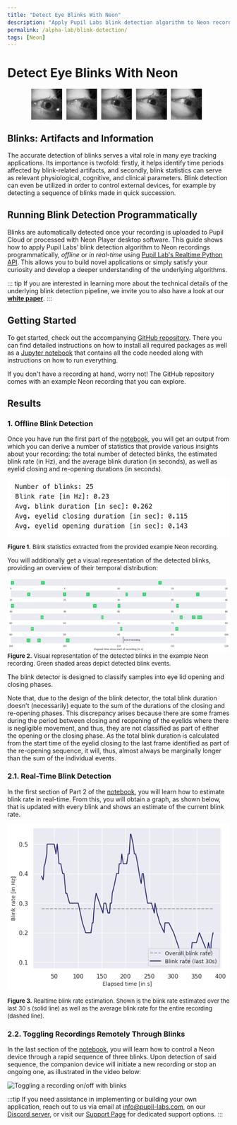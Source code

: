 ```yaml
---
title: "Detect Eye Blinks With Neon"
description: "Apply Pupil Labs blink detection algorithm to Neon recordings programmatically, offline or in real-time using Pupil Labs real-time Python API, to assess tiredness and cognitive load."
permalink: /alpha-lab/blink-detection/
tags: [Neon]
---
```


<script setup>
import TagLinks from '@components/TagLinks.vue'
</script>

# Detect Eye Blinks With Neon

<TagLinks :tags="$frontmatter.tags" />

<img src="./eye_blinks_anim.gif" alt="Eye blink animation" style="display: block; margin-left: auto; margin-right: auto;">

## Blinks: Artifacts and Information

The accurate detection of blinks serves a vital role in many eye tracking applications. Its importance is twofold: firstly, it helps identify time periods affected by blink-related artifacts, and secondly, blink statistics can serve as relevant physiological, cognitive, and clinical parameters. Blink detection can even be utilized in order to control external devices, for example by detecting a sequence of blinks made in quick succession.

## Running Blink Detection Programmatically

Blinks are automatically detected once your recording is uploaded to Pupil Cloud or processed with Neon Player desktop software. This guide shows how to apply Pupil Labs' blink detection algorithm to Neon recordings programmatically, *offline* or *in real-time* using [Pupil Lab's Realtime Python API](https://docs.pupil-labs.com/neon/real-time-api/). This allows you to build novel applications or simply satisfy your curiosity and develop a deeper understanding of the underlying algorithms.

::: tip
If you are interested in learning more about the technical details of the underlying blink detection pipeline, we invite you to also have a look at our [**white paper**](https://assets.pupil-labs.com/pdf/Pupil_Labs_Blink_Detector.pdf).
:::

## Getting Started

To get started, check out the accompanying [GitHub repository](https://github.com/pupil-labs/real-time-blink-detection). There you can find detailed instructions on how to install all required packages as well as a [Jupyter notebook](https://github.com/pupil-labs/real-time-blink-detection/blob/main/blink_detection.ipynb) that contains all the code needed along with instructions on how to run everything.

If you don't have a recording at hand, worry not! The GitHub repository comes with an example Neon recording that you can explore.

## Results

### 1. Offline Blink Detection

Once you have run the first part of the [notebook](https://github.com/pupil-labs/real-time-blink-detection/blob/main/blink_detection.ipynb), you will get an output from which you can derive a number of statistics that provide various insights about your recording: the total number of detected blinks, the estimated blink rate (in Hz), and the average blink duration (in seconds), as well as eyelid closing and re-opening durations (in seconds).

<img src="./eye_blinks_statistics.png" alt="Blinks statistics" style="display: block; margin-left: auto; margin-right: auto;">

<font size=2><b>Figure 1.</b> Blink statistics extracted from the provided example Neon recording.</font>

You will additionally get a visual representation of the detected blinks, providing an overview of their temporal distribution:


<img src="./eye_blinks_timeline.png" alt="Visual blink representation" style="display: block; margin-left: auto; margin-right: auto;">
<font size=2><b>Figure 2.</b> Visual representation of the detected blinks in the example Neon recording. Green shaded areas depict detected blink events.</font>

The blink detector is designed to classify samples into eye lid opening and closing phases.

Note that, due to the design of the blink detector, the total blink duration doesn't (necessarily) equate to the sum of the durations of the closing and re-opening phases. This discrepancy arises because there are some frames during the period between closing and reopening of the eyelids where there is negligible movement, and thus, they are not classified as part of either the opening or the closing phase. As the total blink duration is calculated from the start time of the eyelid closing to the last frame identified as part of the re-opening sequence, it will, thus, almost always be marginally longer than the sum of the individual events.<br>

### 2.1. Real-Time Blink Detection

In the first section of Part 2 of the [notebook](https://github.com/pupil-labs/real-time-blink-detection/blob/main/blink_detection.ipynb), you will learn how to estimate blink rate in real-time. From this, you will obtain a graph, as shown below, that is updated with every blink and shows an estimate of the current blink rate.

<img src="./eye_blinks_blinkrateest.png" alt="Blink rate test" style="display: block; margin-left: auto; margin-right: auto;">

<font size=2><b>Figure 3.</b> Realtime blink rate estimation. Shown is the blink rate estimated over the last 30 s (solid line) as well as the average blink rate for the entire recording (dashed line). </font>

### 2.2. Toggling Recordings Remotely Through Blinks

In the last section of the [notebook](https://github.com/pupil-labs/real-time-blink-detection/blob/main/blink_detection.ipynb), you will learn how to control a Neon device through a rapid sequence of three blinks. Upon detection of said sequence, the companion device will initiate a new recording or stop an ongoing one, as illustrated in the video below:

<img src="./eye_blinks_toggle_recording.gif" alt="Toggling a recording on/off with blinks" style="display: block; margin-left: auto; margin-right: auto;">

:::tip
If you need assistance in implementing or building your own application, reach out to us via email at [info@pupil-labs.com](mailto:info@pupil-labs.com), on our [Discord server](https://pupil-labs.com/chat/), or visit our [Support Page](https://pupil-labs.com/products/support/) for dedicated support options.
:::